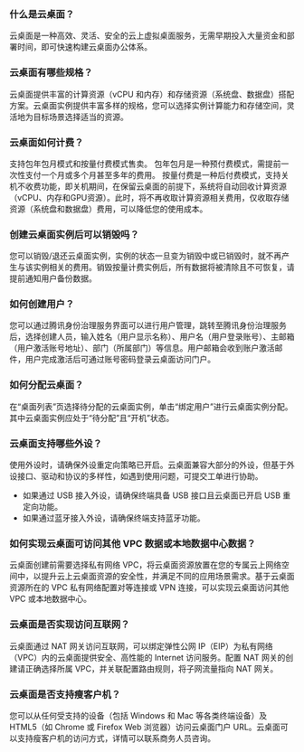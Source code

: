 ### 什么是云桌面？
云桌面是一种高效、灵活、安全的云上虚拟桌面服务，无需早期投入大量资金和部署时间，即可快速构建云桌面办公体系。

### 云桌面有哪些规格？
云桌面提供丰富的计算资源（vCPU 和内存）和存储资源（系统盘、数据盘）搭配方案。云桌面实例提供丰富多样的规格，您可以选择实例计算能力和存储空间，灵活地为目标场景选择适当的资源。

### 云桌面如何计费？
支持包年包月模式和按量付费模式售卖。
包年包月是一种预付费模式，需提前一次性支付一个月或多个月甚至多年的费用。
按量付费是一种后付费模式，支持关机不收费功能，即关机期间，在保留云桌面的前提下，系统将自动回收计算资源（vCPU、内存和GPU资源）。此时，将不再收取计算资源相关费用，仅收取存储资源（系统盘和数据盘）费用，可以降低您的使用成本。

### 创建云桌面实例后可以销毁吗？
您可以销毁/退还云桌面实例，实例的状态一旦变为销毁中或已销毁时，就不再产生与该实例相关的费用。销毁按量计费实例后，所有数据将被清除且不可恢复，请提前通知用户备份数据。

### 如何创建用户？
您可以通过腾讯身份治理服务界面可以进行用户管理，跳转至腾讯身份治理服务后，选择创建人员，输入姓名（用户显示名称）、用户名（用户登录账号）、主邮箱（用户激活账号地址）、部门（所属部门）等信息。用户邮箱会收到账户激活邮件，用户完成激活后可通过账号密码登录云桌面访问门户。

### 如何分配云桌面？
在“桌面列表”页选择待分配的云桌面实例，单击“绑定用户”进行云桌面实例分配。其中云桌面实例应处于“待分配”且“开机”状态。

### 云桌面支持哪些外设？
使用外设时，请确保外设重定向策略已开启。云桌面兼容大部分的外设，但基于外设接口、驱动和协议的多样性，如遇到使用问题，可提交工单进行协助。
- 如果通过 USB 接入外设，请确保终端具备 USB 接口且云桌面已开启 USB 重定向功能。
- 如果通过蓝牙接入外设，请确保终端支持蓝牙功能。

### 如何实现云桌面可访问其他 VPC 数据或本地数据中心数据？
云桌面创建前需要选择私有网络 VPC，将云桌面资源放置在您的专属云上网络空间中，以提升云上云桌面资源的安全性，并满足不同的应用场景需求。基于云桌面资源所在的 VPC 私有网络配置对等连接或 VPN 连接，可以实现云桌面访问其他 VPC 或本地数据中心。

### 云桌面是否实现访问互联网？
云桌面通过 NAT 网关访问互联网，可以绑定弹性公网 IP（EIP）为私有网络（VPC）内的云桌面提供安全、高性能的 Internet 访问服务。配置 NAT 网关的创建请正确选择所属 VPC，并关联配置路由规则，将子网流量指向 NAT 网关。

### 云桌面是否支持瘦客户机？
您可以从任何受支持的设备（包括 Windows 和 Mac 等各类终端设备）及 HTML5（如 Chrome 或 Firefox Web 浏览器）访问云桌面门户 URL。云桌面可以支持瘦客户机的访问方式，详情可以联系商务人员咨询。

